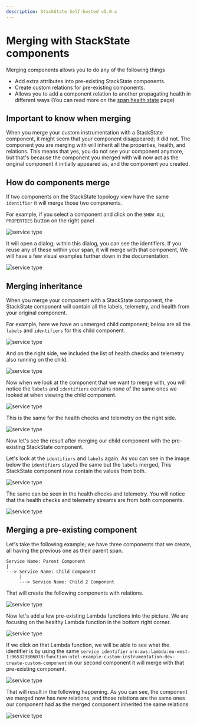 ```yaml
---
description: StackState Self-hosted v5.0.x
---
```


# Merging with StackState components
Merging components allows you to do any of the following things
- Add extra attributes into pre-existing StackState components.
- Create custom relations for pre-existing components. 
- Allows you to add a component relation to another propagating health in different ways (You can read more on the [span health state](/configure/opentelemetry/manual-instrumentation/health.md) page)

## Important to know when merging
When you merge your custom instrumentation with a StackState component, it might seem that your component disappeared; it did not.
The component you are merging with will inherit all the properties, health, and relations. This means that
yes, you do not see your component anymore, but that's because the component you merged with will now act as the
original component it initially appeared as, and the component you created.

## How do components merge
If two components on the StackState topology view have the same `identifier` it will merge those two components.

For example, if you select a component and click on the `SHOW ALL PROPERTIES` button on the right panel

![service type](../../../.gitbook/assets/relation_example_a.png)

It will open a dialog; within this dialog, you can see the identifiers. If you reuse any of these within your span, it will merge with that component, We will have a few visual examples further down in the documentation.

![service type](../../../.gitbook/assets/relation_example_b.png)


## Merging inheritance

When you merge your component with a StackState component, the StackState component will contain all the labels, telemetry, and health from your original component.

For example, here we have an unmerged child component; below are all the `labels` and `identifiers` for this child component.

![service type](../../../.gitbook/assets/otel_unmerged_child.png)

And on the right side, we included the list of health checks and telemetry also running on the child.

![service type](../../../.gitbook/assets/otel_unmerged_child_health.png)

Now when we look at the component that we want to merge with, you will notice the `labels` and `identifiers` contains none of the same ones we looked at when viewing the child component.

![service type](../../../.gitbook/assets/merging_attempt.png)

This is the same for the health checks and telemetry on the right side.

![service type](../../../.gitbook/assets/merge_attempt_health.png)

Now let's see the result after merging our child component with the pre-existing StackState component.

Let's look at the `identifiers` and `labels` again. As you can see in the image below the
`identifiers` stayed the same but the `labels` merged, This StackState component now contain the values from both.

![service type](../../../.gitbook/assets/otel_after_merge_labels.png)

The same can be seen in the health checks and telemetry. You will notice that the health checks and telemetry streams are from both components.

![service type](../../../.gitbook/assets/otel_after_merge_health.png)


## Merging a pre-existing component

Let's take the following example; we have three components that we create, all having the previous one as their parent span.

```text
Service Name: Parent Component
|
---> Service Name: Child Component
     |
     ---> Service Name: Child 2 Component
```

That will create the following components with relations.

![service type](../../../.gitbook/assets/otel_traces_healthy_state_1_2_3_unmerged.png)

Now let's add a few pre-existing Lambda functions into the picture. We are focusing on the healthy Lambda function in the bottom right corner.

![service type](../../../.gitbook/assets/otel_traces_pre_merge.png)

If we click on that Lambda function, we will be able to see what the identifier is by using
the same `service identifier` `arn:aws:lambda:eu-west-1:965323806078:function:otel-example-custom-instrumentation-dev-create-custom-component` in our second component it will merge with that pre-existing component.

![service type](../../../.gitbook/assets/otel_traces_merge_with_healthy.png)

That will result in the following happening. As you can see, the component we merged now has new relations, and those relations
are the same ones our component had as the merged component inherited the same relations

![service type](../../../.gitbook/assets/otel_traces_merge_with_healthy_complete.png)
